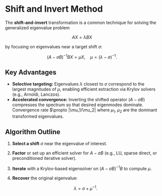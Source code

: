 # Shift and Invert Method

The **shift-and-invert** transformation is a common technique for solving the generalized eigenvalue problem

```math
A X = \lambda B X
```

by focusing on eigenvalues near a target shift $\sigma$:

```math
(A - \sigma B)^{-1} B X = \mu X,
\quad \mu = (\lambda - \sigma)^{-1}.
```

## Key Advantages

* **Selective targeting:** Eigenvalues $\lambda$ closest to $\sigma$ correspond to the largest magnitudes of $\mu$, enabling efficient extraction via Krylov solvers (e.g., Arnoldi, Lanczos).
* **Accelerated convergence:** Inverting the shifted operator $(A - \sigma B)$ compresses the spectrum so that desired eigenmodes dominate. Convergence rate $\propto |\mu_1/\mu_2| where $\mu_1$, $\mu_2$ are the dominant transformed eigenvalues.

## Algorithm Outline

1. **Select a shift** $\sigma$ near the eigenvalue of interest.
2. **Factor** or set up an efficient solver for $A - \sigma B$ (e.g., LU, sparse direct, or preconditioned iterative solver).
3. **Iterate** with a Krylov-based eigensolver on $(A - \sigma B)^{-1} B$ to compute $\mu$.
4. **Recover** the original eigenvalue:

   ```math
   \lambda = \sigma + \mu^{-1}.
   ```

